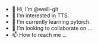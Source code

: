 - 👋 Hi, I’m @weili-git
- 👀 I’m interested in TTS.
- 🌱 I’m currently learning pytorch.
- 💞️ I’m looking to collaborate on ...
- 📫 How to reach me ...

<!---
weili-git/weili-git is a ✨ special ✨ repository because its `README.md` (this file) appears on your GitHub profile.
You can click the Preview link to take a look at your changes.
--->
